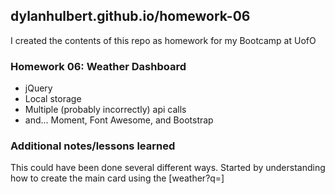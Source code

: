 ## dylanhulbert.github.io/homework-06
I created the contents of this repo as homework for my Bootcamp at UofO
### Homework 06: Weather Dashboard
* jQuery
* Local storage
* Multiple (probably incorrectly) api calls
* and... Moment, Font Awesome, and Bootstrap
### Additional notes/lessons learned
This could have been done several different ways.  Started by understanding how to create the main card using the [weather?q=] 